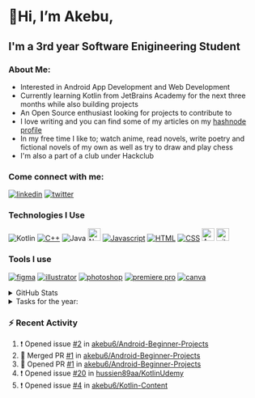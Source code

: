    #                    👋Hi, I’m Akebu, 
   ##       I'm a 3rd year Software Enigineering Student

### About Me:
- Interested in Android App Development and Web Development
- Currently learning Kotlin from JetBrains Academy for the next three months while also building projects
- An Open Source enthusiast looking for projects to contribute to
- I love writing and you can find some of my articles on my [hashnode profile](https://akebu6.hashnode.dev/)
- In my free time I like to; watch anime, read novels, write poetry and fictional novels of my own as well as try to draw and play chess
- I'm also a part of a club under Hackclub

### Come connect with me:
[<img alt="linkedin" src="https://img.shields.io/badge/LinkedIn-0077B5?style=for-the-badge&logo=linkedin&logoColor=white" />](https://www.linkedin.com/in/akebu-simasiku-24186720a/)
[<img alt="twitter" src="https://img.shields.io/badge/Twitter-1DA1F2?style=for-the-badge&logo=twitter&logoColor=white" />](https://twitter.com/akebu6)

### Technologies I Use
![Kotlin](https://img.shields.io/badge/kotlin-%230095D5.svg?style=for-the-badge&logo=kotlin&logoColor=white)
[<img alt="C++" src="https://img.shields.io/badge/C%2B%2B-00599C?style=for-the-badge&logo=c%2B%2B&logoColor=white" />](https://www.w3schools.com/cpp/)
<img alt="Java" src="https://img.shields.io/badge/Java-ED8B00?style=for-the-badge&logo=java&logoColor=white" />
<img alt="Node.js logo" src="https://img.shields.io/badge/Node.js-282C34?logo=node.js&logoColor=339933" height="25" />
[<img alt="Javascript" src="https://img.shields.io/badge/JavaScript-323330?style=for-the-badge&logo=javascript&logoColor=F7DF1" />](https://www.javascript.com/)
[<img alt="HTML" src="https://img.shields.io/badge/HTML5-E34F26?style=for-the-badge&logo=html5&logoColor=white" />](https://developer.mozilla.org/en-US/docs/Web/HTML)
[<img alt="CSS" src="https://img.shields.io/badge/CSS3-1572B6?style=for-the-badge&logo=css3&logoColor=white" />](https://www.w3schools.com/css/)
<img src="https://img.shields.io/badge/Android-282C34?logo=android&logoColor=3DDC84" alt="Android logo" title="Android" height="25" />
<img src="https://img.shields.io/badge/git-282C34?logo=git&logoColor=F05032" alt="git logo" title="git" height="25" />


### Tools I use
[<img alt="figma" src="https://img.shields.io/badge/Figma-F24E1E?style=for-the-badge&logo=figma&logoColor=white" />](https://www.figma.com/)
[<img alt="illustrator" src="https://img.shields.io/badge/Adobe%20Illustrator-FF9A00?style=for-the-badge&logo=adobe%20illustrator&logoColor=white" />](https://www.adobe.com/products/illustrator.html)
[<img alt="photoshop" src="https://img.shields.io/badge/Adobe%20Photoshop-31A8FF?style=for-the-badge&logo=Adobe%20Photoshop&logoColor=black" />](https://www.adobe.com/products/photoshop.html)
[<img alt="premiere pro" src="https://img.shields.io/badge/Adobe%20Premiere%20Pro-9999FF?style=for-the-badge&logo=Adobe%20Premiere%20Pro&logoColor=white" />](https://www.canva.com/)
[<img alt="canva" src="https://img.shields.io/badge/Canva-%2300C4CC.svg?&style=for-the-badge&logo=Canva&logoColor=white" />](https://www.canva.com/)


<details>
   <summary> GitHub Stats</summary>
   <img  align="center" width="48%" src="https://github-readme-stats.vercel.app/api?username=akebu6&show_icons=true&theme=algolia" />
   <img  align="center" width="48%" src="https://github-readme-streak-stats.herokuapp.com/?user=akebu6&theme=algolia" />

   <p align="center">
       <img width="48%" src="https://github-readme-stats.vercel.app/api/top-langs/?username=akebu6&layout=compact&theme=algolia" />
   </p>
   
</details>

<details>
   <summary>Tasks for the year:</summary>

- [x] Create portofolio website
- [x] Learn Kotlin fundamentals and be comfortable with them
- [ ] Horn my Kotlin skills
- [x] Learn JavaScript fundamentals and be comfortable with them
- [x] Start learning Android
- [ ] Finish Udemy courses
- [ ] Participate in the Google KS competition
- [ ] Start applying for internships
- [x] Learn and start contributing to Open Source
- [ ] Earn from my work
- [ ] Blog about my learnibg journey
</details>

### :zap: Recent Activity

<!--START_SECTION:activity-->
1. ❗️ Opened issue [#2](https://github.com/akebu6/Android-Beginner-Projects/issues/2) in [akebu6/Android-Beginner-Projects](https://github.com/akebu6/Android-Beginner-Projects)
2. 🎉 Merged PR [#1](https://github.com/akebu6/Android-Beginner-Projects/pull/1) in [akebu6/Android-Beginner-Projects](https://github.com/akebu6/Android-Beginner-Projects)
3. 💪 Opened PR [#1](https://github.com/akebu6/Android-Beginner-Projects/pull/1) in [akebu6/Android-Beginner-Projects](https://github.com/akebu6/Android-Beginner-Projects)
4. ❗️ Opened issue [#20](https://github.com/hussien89aa/KotlinUdemy/issues/20) in [hussien89aa/KotlinUdemy](https://github.com/hussien89aa/KotlinUdemy)
5. ❗️ Opened issue [#4](https://github.com/akebu6/Kotlin-Content/issues/4) in [akebu6/Kotlin-Content](https://github.com/akebu6/Kotlin-Content)
<!--END_SECTION:activity-->

<!---
akebu6/akebu6 is a ✨ special ✨ repository because its `README.md` (this file) appears on your GitHub profile.
You can click the Preview link to take a look at your changes.
--->
